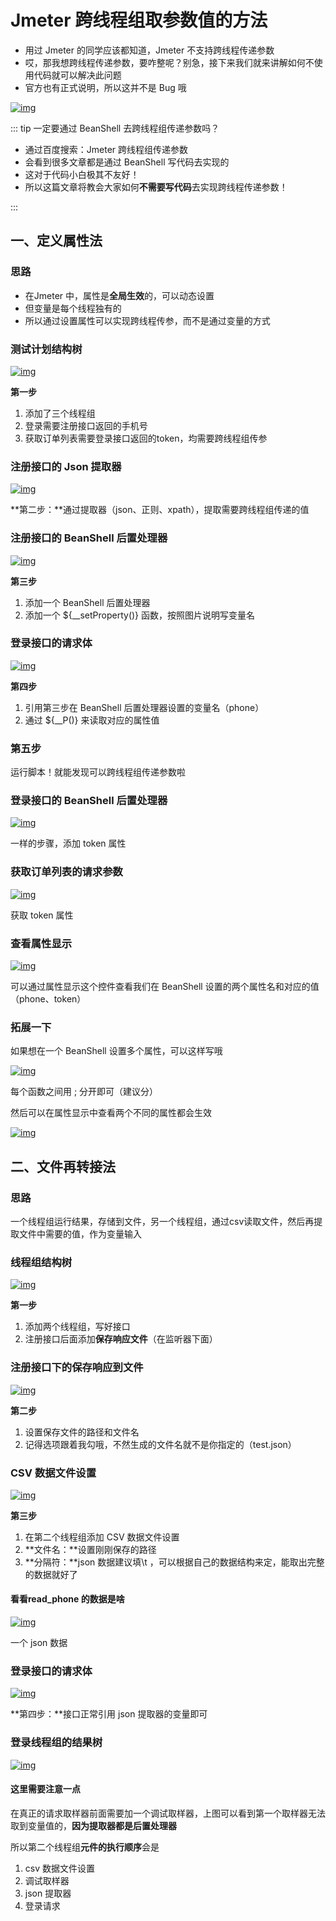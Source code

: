 #  Jmeter 跨线程组取参数值的方法

- 用过 Jmeter 的同学应该都知道，Jmeter 不支持跨线程传递参数
- 哎，那我想跨线程传递参数，要咋整呢？别急，接下来我们就来讲解如何不使用代码就可以解决此问题
- 官方也有正式说明，所以这并不是 Bug 哦

[![img](/assets/jmeter/1896874-20200713102945512-268679554.jpg)](https://img2020.cnblogs.com/blog/1896874/202007/1896874-20200713102945512-268679554.jpg)

 

::: tip 一定要通过 BeanShell 去跨线程组传递参数吗？

- 通过百度搜索：Jmeter 跨线程组传递参数
- 会看到很多文章都是通过 BeanShell 写代码去实现的
- 这对于代码小白极其不友好！
- 所以这篇文章将教会大家如何**不需要写代码**去实现跨线程传递参数！

::: 

## 一、定义属性法

### 思路

- 在Jmeter 中，属性是**全局生效**的，可以动态设置
- 但变量是每个线程独有的
- 所以通过设置属性可以实现跨线程传参，而不是通过变量的方式

 

### 测试计划结构树

[![img](/assets/jmeter/1896874-20200713112809505-361272313.png)](https://img2020.cnblogs.com/blog/1896874/202007/1896874-20200713112809505-361272313.png)

**第一步**

1. 添加了三个线程组
2. 登录需要注册接口返回的手机号
3. 获取订单列表需要登录接口返回的token，均需要跨线程组传参

 

### 注册接口的 Json 提取器

[![img](/assets/jmeter/1896874-20200713114058764-1468730754.png)](https://img2020.cnblogs.com/blog/1896874/202007/1896874-20200713114058764-1468730754.png)

**第二步：**通过提取器（json、正则、xpath），提取需要跨线程组传递的值

 

### 注册接口的 BeanShell 后置处理器

[![img](/assets/jmeter/1896874-20200713113934822-1573598535.png)](https://img2020.cnblogs.com/blog/1896874/202007/1896874-20200713113934822-1573598535.png)

**第三步**

1. 添加一个 BeanShell 后置处理器
2. 添加一个 ${__setProperty()} 函数，按照图片说明写变量名

 

### 登录接口的请求体

[![img](/assets/jmeter/1896874-20200713114416648-92433861.png)](https://img2020.cnblogs.com/blog/1896874/202007/1896874-20200713114416648-92433861.png)

**第四步**

1. 引用第三步在 BeanShell 后置处理器设置的变量名（phone）
2. 通过 ${__P()} 来读取对应的属性值

 

### **第五步**

运行脚本！就能发现可以跨线程组传递参数啦

 

### 登录接口的 BeanShell 后置处理器

[![img](/assets/jmeter/1896874-20200713114729240-1228991514.png)](https://img2020.cnblogs.com/blog/1896874/202007/1896874-20200713114729240-1228991514.png)

一样的步骤，添加 token 属性

 

### 获取订单列表的请求参数

[![img](/assets/jmeter/1896874-20200713114800943-267495909.png)](https://img2020.cnblogs.com/blog/1896874/202007/1896874-20200713114800943-267495909.png)

获取 token 属性

 

### 查看属性显示

[![img](/assets/jmeter/1896874-20200713114610417-1356655883.png)](https://img2020.cnblogs.com/blog/1896874/202007/1896874-20200713114610417-1356655883.png)

可以通过属性显示这个控件查看我们在 BeanShell 设置的两个属性名和对应的值（phone、token）

 

### 拓展一下

如果想在一个 BeanShell 设置多个属性，可以这样写哦

[![img](/assets/jmeter/1896874-20200713122247543-77420470.png)](https://img2020.cnblogs.com/blog/1896874/202007/1896874-20200713122247543-77420470.png)

每个函数之间用 ; 分开即可（建议分）

 

然后可以在属性显示中查看两个不同的属性都会生效

[![img](/assets/jmeter/1896874-20200713122528571-1036306610.png)](https://img2020.cnblogs.com/blog/1896874/202007/1896874-20200713122528571-1036306610.png)

 

## 二、文件再转接法

### 思路

一个线程组运行结果，存储到文件，另一个线程组，通过csv读取文件，然后再提取文件中需要的值，作为变量输入

 

### 线程组结构树

[![img](/assets/jmeter/1896874-20200713163218530-530054763.png)](https://img2020.cnblogs.com/blog/1896874/202007/1896874-20200713163218530-530054763.png)

**第一步**

1. 添加两个线程组，写好接口
2. 注册接口后面添加**保存响应文件**（在监听器下面）

 

### 注册接口下的保存响应到文件

[![img](/assets/jmeter/1896874-20200713163224690-2028980819.png)](https://img2020.cnblogs.com/blog/1896874/202007/1896874-20200713163224690-2028980819.png)

**第二步**

1. 设置保存文件的路径和文件名
2. 记得选项跟着我勾哦，不然生成的文件名就不是你指定的（test.json）

 

### CSV 数据文件设置

[![img](/assets/jmeter/1896874-20200713163231561-1954336458.png)](https://img2020.cnblogs.com/blog/1896874/202007/1896874-20200713163231561-1954336458.png)

**第三步**

1. 在第二个线程组添加 CSV 数据文件设置
2. **文件名：**设置刚刚保存的路径
3. **分隔符：**json 数据建议填\t ，可以根据自己的数据结构来定，能取出完整的数据就好了

 

 

#### 看看read_phone 的数据是啥

[![img](/assets/jmeter/1896874-20200713163328935-1512513966.png)](https://img2020.cnblogs.com/blog/1896874/202007/1896874-20200713163328935-1512513966.png)

一个 json 数据

 

### 登录接口的请求体

[![img](/assets/jmeter/1896874-20200713163238520-137993816.png)](https://img2020.cnblogs.com/blog/1896874/202007/1896874-20200713163238520-137993816.png)

**第四步：**接口正常引用 json 提取器的变量即可

 

### 登录线程组的结果树

[![img](/assets/jmeter/1896874-20200713163652182-456130530.png)](https://img2020.cnblogs.com/blog/1896874/202007/1896874-20200713163652182-456130530.png)

 

#### 这里需要注意一点

在真正的请求取样器前面需要加一个调试取样器，上图可以看到第一个取样器无法取到变量值的，**因为提取器都是后置处理器**

所以第二个线程组**元件的执行顺序**会是

1. csv 数据文件设置
2. 调试取样器
3. json 提取器
4. 登录请求